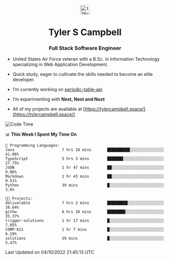 <p align="center">
<a href="https://www.linkedin.com/in/t36campbell" target="blank"><img align="center" src="https://ik.imagekit.io/t36campbell/Portfolio/linkedin.png.original_m8bbGgPh6.png" alt="t36campbell" height="30" width="30" /></a>
</p>
<h1 align="center">Tyler S Campbell</h1>
<h3 align="center">Full Stack Software Engineer</h3>

* United States Air Force veteran with a B.Sc. in Information Technology specializing in Web Application Development. 

* Quick study, eager to cultivate the skills needed to become an elite developer.

* I’m currently working on [periodic-table-api](https://github.com/t36campbell/periodic-table-api)

* I’m experimenting with **Nest, Next and Nuxt**

* All of my projects are available at [https://tylercampbell.space/](https://tylercampbell.space/)

<!--START_SECTION:waka-->
![Code Time](http://img.shields.io/badge/Code%20Time-1%2C845%20hrs%207%20mins-blue)

📊 **This Week I Spent My Time On** 

```text
💬 Programming Languages: 
Java                     7 hrs 28 mins       ██████████░░░░░░░░░░░░░░░   41.06% 
TypeScript               5 hrs 3 mins        ███████░░░░░░░░░░░░░░░░░░   27.75% 
JSON                     1 hr 47 mins        ██░░░░░░░░░░░░░░░░░░░░░░░   9.86% 
Markdown                 1 hr 43 mins        ██░░░░░░░░░░░░░░░░░░░░░░░   9.51% 
Python                   39 mins             █░░░░░░░░░░░░░░░░░░░░░░░░   3.6%

🐱‍💻 Projects: 
deliverable              7 hrs 2 mins        █████████░░░░░░░░░░░░░░░░   38.64% 
githw                    6 hrs 26 mins       ████████░░░░░░░░░░░░░░░░░   35.37% 
trigger-solutions        1 hr 17 mins        █░░░░░░░░░░░░░░░░░░░░░░░░   7.05% 
COMP-611                 1 hr 7 mins         █░░░░░░░░░░░░░░░░░░░░░░░░   6.19% 
solutions                59 mins             █░░░░░░░░░░░░░░░░░░░░░░░░   5.47%

```


 Last Updated on 04/10/2022 21:45:13 UTC
<!--END_SECTION:waka-->

